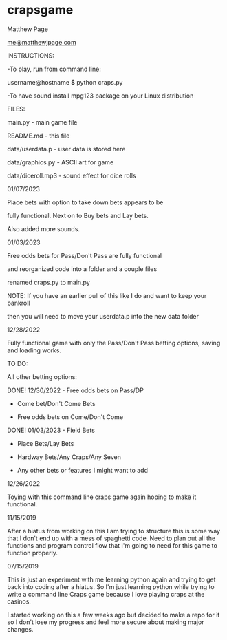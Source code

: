 # crapsgame
Matthew Page

me@matthewjpage.com



INSTRUCTIONS:

-To play, run from command line:

username@hostname $  python craps.py

-To have sound install mpg123 package on your Linux distribution



FILES:

main.py 	-  main game file

README.md   -  this file

data/userdata.p  -  user data is stored here

data/graphics.py - ASCII art for game

data/diceroll.mp3 - sound effect for dice rolls


01/07/2023

Place bets with option to take down bets appears to be

fully functional.  Next on to Buy bets and Lay bets.

Also added more sounds.


01/03/2023

Free odds bets for Pass/Don't Pass are fully functional 

and reorganized code into a folder and a couple files

renamed craps.py to main.py

NOTE:	If you have an earlier pull of this like I do and want to keep your bankroll

then you will need to move your userdata.p into the new data folder


	
12/28/2022

Fully functional game with only the Pass/Don't Pass betting options, saving and loading works.

TO DO:

All other betting options:

DONE! 12/30/2022 - Free odds bets on Pass/DP

- Come bet/Don't Come Bets

- Free odds bets on Come/Don't Come

DONE! 01/03/2023 - Field Bets

- Place Bets/Lay Bets

- Hardway Bets/Any Craps/Any Seven

- Any other bets or features I might want to add



12/26/2022

Toying with this command line craps game again hoping to make it functional.



11/15/2019 

After a hiatus from working on this I am trying to structure this is some way that I don't end up with a mess of spaghetti code.  Need to plan out all the functions and program control flow that I'm going to need for this game to 
function properly.



07/15/2019

This is just an experiment with me learning python again and trying to get back into coding after a hiatus.
So I'm just learning python while trying to write a command line Craps game because I love playing craps at the casinos.

I started working on this a few weeks ago but decided to make a repo for it so I don't lose my progress and feel more secure about making major changes.
